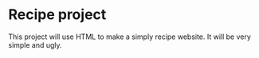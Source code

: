 <h1>Recipe project </h2>
This project will use HTML to make a simply recipe website. 
It will be very simple and ugly.